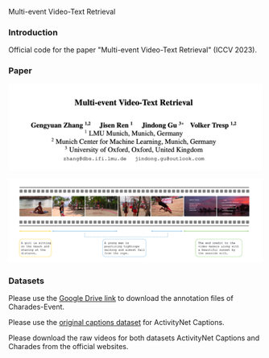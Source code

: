 Multi-event Video-Text Retrieval

### Introduction
Official code for the paper "Multi-event Video-Text Retrieval" (ICCV 2023).

### Paper
![Paper](assets/image.png)
<!-- arXiv: https://arxiv.org/abs/2108.13684 -->

![Alt text](assets/teaser.png)

### Datasets
Please use the [Google Drive link](https://drive.google.com/drive/folders/18Jj8Ce5_La8Ev8E6FSfdI1oMQtvU1d_3?usp=sharing) to download the annotation files of Charades-Event.

Please use the [original captions dataset](https://cs.stanford.edu/people/ranjaykrishna/densevid/) for ActivityNet Captions. 

Please download the raw videos for both datasets ActivityNet Captions and Charades from the official websites.
